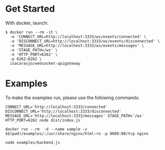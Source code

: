 # Get Started

With docker, launch:

```
$ docker run --rm -it \
  -e 'CONNECT_URL=http://localhost:3333/ws/events/connected' \
  -e 'DISCONNECT_URL=http://localhost:3333/ws/events/disconnected' \
  -e 'MESSAGE_URL=http://localhost:3333/ws/events/messages' \
  -e 'STAGE_PATH=/ws' \
  -e 'HTTP_PORT=6262' \
  -p 6262:6262 \
  isacaraujo/websocket-apigateway
```

# Examples

To make the examples run, please use the following commands:

```
CONNECT_URL='http://localhost:3333/connected' DISCONNECT_URL='http://localhost:3333/disconnected' MESSAGE_URL='http://localhost:3333/messages' STAGE_PATH='/ws' HTTP_PORT=6262 node dist/index.js
```

```
docker run --rm  -d --name sample -v $$(pwd)/examples/:/usr/share/nginx/html:ro -p 8080:80/tcp nginx
```

```
node examples/backend.js
```
